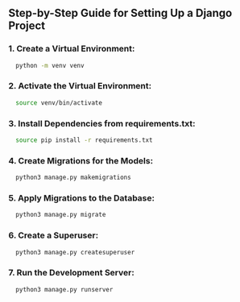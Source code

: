 ## Step-by-Step Guide for Setting Up a Django Project

### 1. Create a Virtual Environment:

```bash
  python -m venv venv
```

### 2. Activate the Virtual Environment:

```bash
  source venv/bin/activate
```

### 3. Install Dependencies from requirements.txt:

```bash
  source pip install -r requirements.txt
```

### 4. Create Migrations for the Models:

```bash
  python3 manage.py makemigrations
```

### 5. Apply Migrations to the Database:

```bash
  python3 manage.py migrate
```

### 6. Create a Superuser:

```bash
  python3 manage.py createsuperuser
```

### 7. Run the Development Server:

```bash
  python3 manage.py runserver
```
